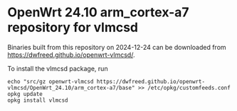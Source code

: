 OpenWrt 24.10 arm_cortex-a7 repository for vlmcsd
========

Binaries built from this repository on 2024-12-24 can be downloaded from <https://dwfreed.github.io/openwrt-vlmcsd/>.

To install the vlmcsd package, run

```
echo "src/gz openwrt-vlmcsd https://dwfreed.github.io/openwrt-vlmcsd/OpenWrt_24.10/arm_cortex-a7/base" >> /etc/opkg/customfeeds.conf
opkg update
opkg install vlmcsd
```
